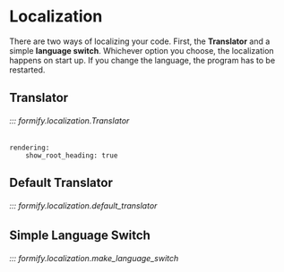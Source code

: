 # Localization

There are two ways of localizing your code. 
First, the **Translator** and a simple **language switch**.
Whichever option you choose, the localization happens on start up. 
If you change the language, the program has to be restarted.

## Translator

###### ::: formify.localization.Translator
    rendering:
        show_root_heading: true

## Default Translator
###### ::: formify.localization.default_translator


## Simple Language Switch
###### ::: formify.localization.make_language_switch